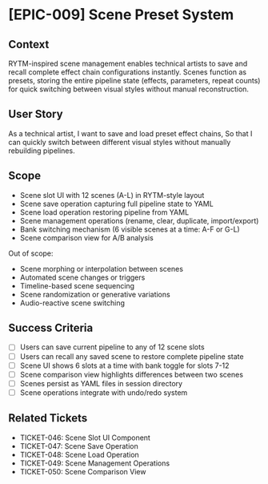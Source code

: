 # [EPIC-009] Scene Preset System

## Context
RYTM-inspired scene management enables technical artists to save and recall complete effect chain configurations instantly. Scenes function as presets, storing the entire pipeline state (effects, parameters, repeat counts) for quick switching between visual styles without manual reconstruction.

## User Story
As a technical artist,
I want to save and load preset effect chains,
So that I can quickly switch between different visual styles without manually rebuilding pipelines.

## Scope
- Scene slot UI with 12 scenes (A-L) in RYTM-style layout
- Scene save operation capturing full pipeline state to YAML
- Scene load operation restoring pipeline from YAML
- Scene management operations (rename, clear, duplicate, import/export)
- Bank switching mechanism (6 visible scenes at a time: A-F or G-L)
- Scene comparison view for A/B analysis

Out of scope:
- Scene morphing or interpolation between scenes
- Automated scene changes or triggers
- Timeline-based scene sequencing
- Scene randomization or generative variations
- Audio-reactive scene switching

## Success Criteria
- [ ] Users can save current pipeline to any of 12 scene slots
- [ ] Users can recall any saved scene to restore complete pipeline state
- [ ] Scene UI shows 6 slots at a time with bank toggle for slots 7-12
- [ ] Scene comparison view highlights differences between two scenes
- [ ] Scenes persist as YAML files in session directory
- [ ] Scene operations integrate with undo/redo system

## Related Tickets
- TICKET-046: Scene Slot UI Component
- TICKET-047: Scene Save Operation
- TICKET-048: Scene Load Operation
- TICKET-049: Scene Management Operations
- TICKET-050: Scene Comparison View
